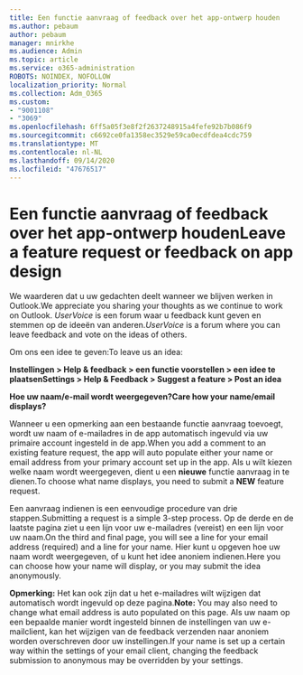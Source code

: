 ```yaml
---
title: Een functie aanvraag of feedback over het app-ontwerp houden
ms.author: pebaum
author: pebaum
manager: mnirkhe
ms.audience: Admin
ms.topic: article
ms.service: o365-administration
ROBOTS: NOINDEX, NOFOLLOW
localization_priority: Normal
ms.collection: Adm_O365
ms.custom:
- "9001108"
- "3069"
ms.openlocfilehash: 6ff5a05f3e8f2f2637248915a4fefe92b7b086f9
ms.sourcegitcommit: c6692ce0fa1358ec3529e59ca0ecdfdea4cdc759
ms.translationtype: MT
ms.contentlocale: nl-NL
ms.lasthandoff: 09/14/2020
ms.locfileid: "47676517"
---
```

# <a name="leave-a-feature-request-or-feedback-on-app-design"></a><span data-ttu-id="6dfd0-102">Een functie aanvraag of feedback over het app-ontwerp houden</span><span class="sxs-lookup"><span data-stu-id="6dfd0-102">Leave a feature request or feedback on app design</span></span>

<span data-ttu-id="6dfd0-103">We waarderen dat u uw gedachten deelt wanneer we blijven werken in Outlook.</span><span class="sxs-lookup"><span data-stu-id="6dfd0-103">We appreciate you sharing your thoughts as we continue to work on Outlook.</span></span> <span data-ttu-id="6dfd0-104">*UserVoice* is een forum waar u feedback kunt geven en stemmen op de ideeën van anderen.</span><span class="sxs-lookup"><span data-stu-id="6dfd0-104">*UserVoice* is a forum where you can leave feedback and vote on the ideas of others.</span></span>  

<span data-ttu-id="6dfd0-105">Om ons een idee te geven:</span><span class="sxs-lookup"><span data-stu-id="6dfd0-105">To leave us an idea:</span></span> 

<span data-ttu-id="6dfd0-106">**Instellingen > Help & feedback > een functie voorstellen > een idee te plaatsen**</span><span class="sxs-lookup"><span data-stu-id="6dfd0-106">**Settings > Help & Feedback > Suggest a feature > Post an idea**</span></span> 

<span data-ttu-id="6dfd0-107">**Hoe uw naam/e-mail wordt weergegeven?**</span><span class="sxs-lookup"><span data-stu-id="6dfd0-107">**Care how your name/email displays?**</span></span>

<span data-ttu-id="6dfd0-108">Wanneer u een opmerking aan een bestaande functie aanvraag toevoegt, wordt uw naam of e-mailadres in de app automatisch ingevuld via uw primaire account ingesteld in de app.</span><span class="sxs-lookup"><span data-stu-id="6dfd0-108">When you add a comment to an existing feature request, the app will auto populate either your name or email address from your primary account set up in the app.</span></span> <span data-ttu-id="6dfd0-109">Als u wilt kiezen welke naam wordt weergegeven, dient u een **nieuwe** functie aanvraag in te dienen.</span><span class="sxs-lookup"><span data-stu-id="6dfd0-109">To choose what name displays, you need to submit a **NEW** feature request.</span></span> 

<span data-ttu-id="6dfd0-110">Een aanvraag indienen is een eenvoudige procedure van drie stappen.</span><span class="sxs-lookup"><span data-stu-id="6dfd0-110">Submitting a request is a simple 3-step process.</span></span> <span data-ttu-id="6dfd0-111">Op de derde en de laatste pagina ziet u een lijn voor uw e-mailadres (vereist) en een lijn voor uw naam.</span><span class="sxs-lookup"><span data-stu-id="6dfd0-111">On the third and final page, you will see a line for your email address (required) and a line for your name.</span></span> <span data-ttu-id="6dfd0-112">Hier kunt u opgeven hoe uw naam wordt weergegeven, of u kunt het idee anoniem indienen.</span><span class="sxs-lookup"><span data-stu-id="6dfd0-112">Here you can choose how your name will display, or you may submit the idea anonymously.</span></span> 

<span data-ttu-id="6dfd0-113">**Opmerking:** Het kan ook zijn dat u het e-mailadres wilt wijzigen dat automatisch wordt ingevuld op deze pagina.</span><span class="sxs-lookup"><span data-stu-id="6dfd0-113">**Note:** You may also need to change what email address is auto populated on this page.</span></span> <span data-ttu-id="6dfd0-114">Als uw naam op een bepaalde manier wordt ingesteld binnen de instellingen van uw e-mailclient, kan het wijzigen van de feedback verzenden naar anoniem worden overschreven door uw instellingen.</span><span class="sxs-lookup"><span data-stu-id="6dfd0-114">If your name is set up a certain way within the settings of your email client, changing the feedback submission to anonymous may be overridden by your settings.</span></span> 
